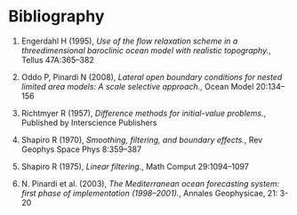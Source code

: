 # **Bibliography**

<ol>
    <li>
        <p id="bib_engerdahl1995">Engerdahl H (1995),
        <cite>Use of the flow relaxation scheme in a threedimensional baroclinic ocean model with realistic topography.</cite>,
        Tellus 47A:365–382</p>
    </li>
    <li>
        <p id="bib_oddo2008">Oddo P, Pinardi N (2008),
        <cite>Lateral open boundary conditions for nested limited area models: A scale selective approach.</cite>,
        Ocean Model 20:134–156</p>
    </li>
    <li>
        <p id="bib_richtmyer1957">Richtmyer R (1957),
        <cite>Difference methods for initial-value problems.</cite>,
        Published by Interscience Publishers</p>
    </li>
    <li>
        <p id="bib_shapiro1970">Shapiro R (1970),
        <cite>Smoothing, filtering, and boundary effects.</cite>,
        Rev Geophys Space Phys 8:359–387</p>
    </li>
    <li>
        <p id="bib_shapiro1975">Shapiro R (1975),
        <cite>Linear filtering.</cite>,
        Math Comput 29:1094–1097</p>
    </li>
    <li>
    <p id="bib_pin2003">N. Pinardi et al. (2003),
        <cite>The Mediterranean ocean forecasting system: first phase of implementation (1998–2001).</cite>,
        Annales Geophysicae, 21: 3-20</p>
    </li>
</ol>
